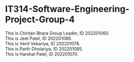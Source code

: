 # IT314-Software-Engineering-Project-Group-4

This is Chintan Bhara Group Leader, ID 202201060.<br/>
This is Jeet Patel, ID 202201089.<br/>
This is Venil Vekariya, ID 202201078.<br/>
This is Parth Dholariya, ID 202201085.<br/>
This is Harshal Patel, ID 202201070. <br/>
